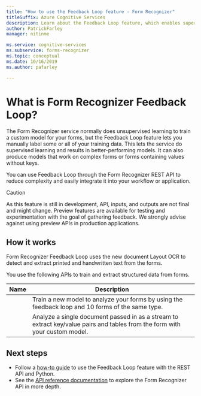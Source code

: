 ```yaml
---
title: "How to use the Feedback Loop feature - Form Recognizer"
titleSuffix: Azure Cognitive Services
description: Learn about the Feedback Loop feature, which enables supervised learning for training custom models.
author: PatrickFarley
manager: nitinme

ms.service: cognitive-services
ms.subservice: forms-recognizer
ms.topic: conceptual
ms.date: 10/16/2019
ms.author: pafarley

---
```


# What is Form Recognizer Feedback Loop?

The Form Recognizer service normally does unsupervised learning to train a custom model for your forms, but the Feedback Loop feature lets you manually label some or all of your training data. This lets the service do supervised learning and results in better-performing models. It can also produce models that work on complex forms or forms containing values without keys.

You can use Feedback Loop through the Form Recognizer REST API to reduce complexity and easily integrate it into your workflow or application.

> [!CAUTION]
> As this feature is still in development, API, inputs, and outputs are not final and might change. Preview features are available for testing and experimentation with the goal of gathering feedback. We strongly advise against using preview APIs in production applications.

## How it works

Form Recognizer Feedback Loop uses the new document Layout OCR to detect and extract printed and handwritten text from the forms.

You use the following APIs to train and extract structured data from forms.

|Name |Description |
|---|---|
| <training> | Train a new model to analyze your forms by using the feedback loop and 10 forms of the same type. |
| <analyze> |Analyze a single document passed in as a stream to extract key/value pairs and tables from the form with your custom model. |

## Next steps

* Follow a [how-to guide](./python-feedback-loop.md) to use the Feedback Loop feature with the REST API and Python.
* See the [API reference documentation](https://aka.ms/form-recognizer/api) to explore the Form Recognizer API in more depth.
